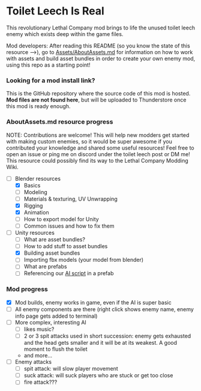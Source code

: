 # Toilet Leech Is Real

This revolutionary Lethal Company mod brings to life the unused toilet leech enemy which exists deep within the game files.

Mod developers: After reading this README (so you know the state of this resource -->), go to [Assets/AboutAssets.md](Assets/AboutAssets.md) for information on how to work with assets and build asset bundles in order to create your own enemy mod, using this repo as a starting point!

### Looking for a mod install link?
This is the GitHub repository where the source code of this mod is hosted. **Mod files are not found here**, but will be uploaded to Thunderstore once this mod is ready enough.

### AboutAssets.md resource progress

NOTE: Contributions are welcome! This will help new modders get started with making custom enemies, so it would be super awesome if you contributed your knowledge and shared some useful resources! Feel free to open an issue or ping me on discord under the toilet leech post or DM me! This resource could possibly find its way to the Lethal Company Modding Wiki.

- [ ] Blender resources
    - [x] Basics
    - [ ] Modeling
    - [ ] Materials & texturing, UV Unwrapping
    - [x] Rigging
    - [x] Animation
    - [ ] How to export model for Unity
    - [ ] Common issues and how to fix them
- [ ] Unity resources
    - [ ] What are asset bundles?
    - [ ] How to add stuff to asset bundles
    - [x] Building asset bundles
    - [ ] Importing fbx models (your model from blender)
    - [ ] What are prefabs
    - [ ] Referencing our [AI script](src/ToiletLeechAI.cs) in a prefab

### Mod progress

- [x] Mod builds, enemy works in game, even if the AI is super basic
- [ ] All enemy components are there (right click shows enemy name, enemy info page gets added to terminal)
- [ ] More complex, interesting AI
    - [ ] likes music?
    - [ ] 2 or 3 spit attacks used in short succession: enemy gets exhausted and the head gets smaller and it will be at its weakest. A good moment to flush the toilet
    - and more...
- [ ] Enemy attacks
    - [ ] spit attack: will slow player movement
    - [ ] suck attack: will suck players who are stuck or get too close
    - [ ] fire attack???